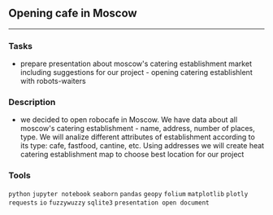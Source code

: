 ## Opening cafe in Moscow
	
<hr>

### Tasks
- prepare presentation about moscow's catering establishment market including suggestions for our project - opening catering establishlent with robots-waiters


### Description
- we decided to open robocafe in Moscow. We have data about all moscow's catering establishment - name, address, number of places, type. We will analize different attributes of establishment according to its type: cafe, fastfood, cantine, etc. Using addresses we will create heat catering establishment map to choose best location for our project

### Tools
`python` `jupyter notebook` `seaborn` `pandas` `geopy` `folium` `matplotlib` `plotly` `requests` `io` `fuzzywuzzy` `sqlite3` `presentation open document`


